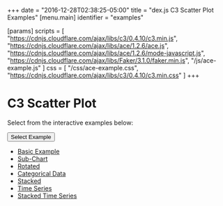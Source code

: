 +++
date = "2016-12-28T02:38:25-05:00"
title = "dex.js C3 Scatter Plot Examples"
[menu.main]
  identifier = "examples"

[params]
  scripts = [
    "https://cdnjs.cloudflare.com/ajax/libs/c3/0.4.10/c3.min.js",
    "https://cdnjs.cloudflare.com/ajax/libs/ace/1.2.6/ace.js",
    "https://cdnjs.cloudflare.com/ajax/libs/ace/1.2.6/mode-javascript.js",
    "https://cdnjs.cloudflare.com/ajax/libs/Faker/3.1.0/faker.min.js",
    "/js/ace-example.js"
  ]
  css = [
    "/css/ace-example.css",
    "https://cdnjs.cloudflare.com/ajax/libs/c3/0.4.10/c3.min.css"
  ]
+++

<style>
  #Chart {
    display: inline-block !important;
    max-height: 100% !important;
    max-width: 100% !important;
    width: 100% !important;
    height: 100% !important;
  }
</style>

# C3 Scatter Plot

Select from the interactive examples below:
<div class="btn-group">
  <button type="button" class="btn btn-default dropdown-toggle" data-toggle="dropdown" aria-haspopup="true" aria-expanded="false">
    Select Example <span class="caret"></span>
  </button>
  <ul id="ex-dropdown" class="dropdown-menu">
    <li><a id="basic" href="#">Basic Example</a></li>
    <li><a id="subchart" href="#">Sub-Chart</a></li>
    <li><a id="rotated" href="#">Rotated</a></li>
    <li><a id="categorical" href="#">Categorical Data</a></li>
    <li><a id="stacked" href="#">Stacked</a></li>
    <li><a id="timeseries" href="#">Time Series</a></li>
    <li><a id="timeseries-stacked" href="#">Stacked Time Series</a></li>
  </ul>
</div>

<div id="example-info"></div>
<div id="layout-container" class="WideChart">
  <div class="ui-layout-center">
    <div id="Chart"></div>
  </div>
  <div class="ui-layout-west">
    <div id="ConfigurationPane"></div>
  </div>
</div>

<div id="ace-editor"></div>
<div id="ace-error"></div>

<script>
  var editor, chart;

  $(document).ready(function () {
    editor = createEditor({
      "parent"        : "ace-editor",
      "errorParent"   : "ace-error",
      "theme"         : "ace/theme/monokai",
      "mode"          : "ace/mode/javascript",
      "contentDir"    : "/examples/charts/c3/scatterplot",
      "initialContent": "/examples/charts/c3/scatterplot/basic.js",
      "initialInfo"   : "/examples/charts/c3/scatterplot/basic.html"
    });

    $('#layout-container').layout({
      applyDemoStyles: false,
      west: {
        size: 335
      },
      onresize: function () {
        chart.refresh();
      }
    });
  });
</script>